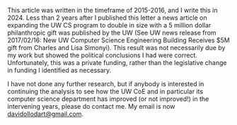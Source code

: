 This article was written in the timeframe of 2015-2016, and I write this in
2024. Less than 2 years after I published this letter a news article on
expanding the UW CS program to double in size with a 5 million dollar
philanthropic gift was published by the UW (See UW news release from
2017/02/16: New UW Computer Science Engineering Building Receives \$5M gift
from Charles and Lisa Simonyi).  This result was not necessarily due by my work
but showed the political conclusions I had were correct. Unfortunately, this
was a private funding, rather than the legislative change in funding I
identified as necessary.

I have not done any further research, but if anybody is interested in
continuing the analysis to see how the UW CoE and in particular its computer
science department has improved (or not improved!) in the intervening years,
please do contact me. My email is now davidollodart@gmail.com.

